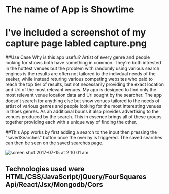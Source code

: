 # The name of App is Showtime

# 
# I've included a screenshot of my capture page labled capture.png


##Use Case Why is this app useful?  Artist of every genre and people looking for shows both have something in common.
They're both intrested in the hottest venues but the problem with randomly using various search engines is the results are often not tailored to the indivdual needs of the seeker,  while instead returing various competing websites who paid to reach the top tier of results, but not necessarily providing the exact location and Url of the most relevant venues. My app is designed to find only the most relevant venue location data and Url sought by the searcher. The app doesn't search for anything else but show venues tailored to the needs of artist of various genres and people looking for the most interesting venues in thoes genres.  As an additional bouns it also provides advertising to the venues produced by the search. This in essence brings all of these groups together providing each with a unique way of finding the other. 



##This App works by first adding a search to the input then pressing the "savedSearches" button once the overlay is triggered. The saved searches can then be seen on the saved searches page.

![screen shot 2017-07-15 at 2 10 01 am](https://user-images.githubusercontent.com/24307157/28237024-e67a53dc-6903-11e7-93b4-c43e92a75542.png)



## Technologies used were HTML/CSS/JavaScript/jQuery/FourSquares Api/React/Jsx/Mongodb/Cors
